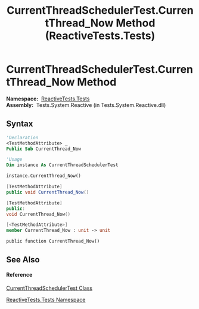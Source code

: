 ﻿---
title: CurrentThreadSchedulerTest.CurrentThread_Now Method  (ReactiveTests.Tests)
TOCTitle: CurrentThread_Now Method
ms:assetid: M:ReactiveTests.Tests.CurrentThreadSchedulerTest.CurrentThread_Now
ms:mtpsurl: https://msdn.microsoft.com/en-us/library/reactivetests.tests.currentthreadschedulertest.currentthread_now(v=VS.103)
ms:contentKeyID: 36619088
ms.date: 06/28/2011
mtps_version: v=VS.103
f1_keywords:
- ReactiveTests.Tests.CurrentThreadSchedulerTest.CurrentThread_Now
dev_langs:
- CSharp
- JScript
- VB
- FSharp
- c++
---

# CurrentThreadSchedulerTest.CurrentThread\_Now Method

**Namespace:**  [ReactiveTests.Tests](hh289046\(v=vs.103\).md)  
**Assembly:**  Tests.System.Reactive (in Tests.System.Reactive.dll)

## Syntax

``` vb
'Declaration
<TestMethodAttribute> _
Public Sub CurrentThread_Now
```

``` vb
'Usage
Dim instance As CurrentThreadSchedulerTest

instance.CurrentThread_Now()
```

``` csharp
[TestMethodAttribute]
public void CurrentThread_Now()
```

``` c++
[TestMethodAttribute]
public:
void CurrentThread_Now()
```

``` fsharp
[<TestMethodAttribute>]
member CurrentThread_Now : unit -> unit 
```

``` jscript
public function CurrentThread_Now()
```

## See Also

#### Reference

[CurrentThreadSchedulerTest Class](hh303433\(v=vs.103\).md)

[ReactiveTests.Tests Namespace](hh289046\(v=vs.103\).md)

